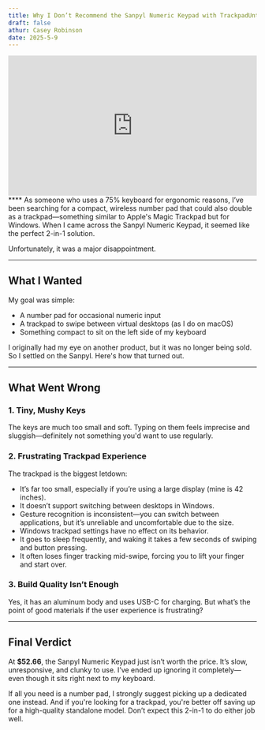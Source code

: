```yaml
---
title: Why I Don’t Recommend the Sanpyl Numeric Keypad with TrackpadUntitled
draft: false
athur: Casey Robinson
date: 2025-5-9
---
```

<div style="position:relative; padding-bottom:56.25%; height:0; overflow:hidden;">
  <iframe src="https://www.youtube.com/embed/VIDEO_ID"
      style="position:absolute; top:0; left:0; width:100%; height:100%; border:0;"
      allowfullscreen>
  </iframe>
</div>
****
As someone who uses a 75% keyboard for ergonomic reasons, I’ve been searching for a compact, wireless number pad that could also double as a trackpad—something similar to Apple's Magic Trackpad but for Windows. When I came across the Sanpyl Numeric Keypad, it seemed like the perfect 2-in-1 solution.  

Unfortunately, it was a major disappointment.  

---

## What I Wanted  
My goal was simple:  

- A number pad for occasional numeric input  
- A trackpad to swipe between virtual desktops (as I do on macOS)  
- Something compact to sit on the left side of my keyboard  

I originally had my eye on another product, but it was no longer being sold. So I settled on the Sanpyl. Here's how that turned out.  

---

## What Went Wrong  

### 1. Tiny, Mushy Keys  
The keys are much too small and soft. Typing on them feels imprecise and sluggish—definitely not something you'd want to use regularly.  

### 2. Frustrating Trackpad Experience  
The trackpad is the biggest letdown:  

- It’s far too small, especially if you’re using a large display (mine is 42 inches).  
- It doesn’t support switching between desktops in Windows.  
- Gesture recognition is inconsistent—you can switch between applications, but it’s unreliable and uncomfortable due to the size.  
- Windows trackpad settings have no effect on its behavior.  
- It goes to sleep frequently, and waking it takes a few seconds of swiping and button pressing.  
- It often loses finger tracking mid-swipe, forcing you to lift your finger and start over.  

### 3. Build Quality Isn’t Enough  
Yes, it has an aluminum body and uses USB-C for charging. But what’s the point of good materials if the user experience is frustrating?  

---

## Final Verdict  
At **$52.66**, the Sanpyl Numeric Keypad just isn’t worth the price. It’s slow, unresponsive, and clunky to use. I’ve ended up ignoring it completely—even though it sits right next to my keyboard.  

If all you need is a number pad, I strongly suggest picking up a dedicated one instead. And if you're looking for a trackpad, you're better off saving up for a high-quality standalone model. Don’t expect this 2-in-1 to do either job well.  
